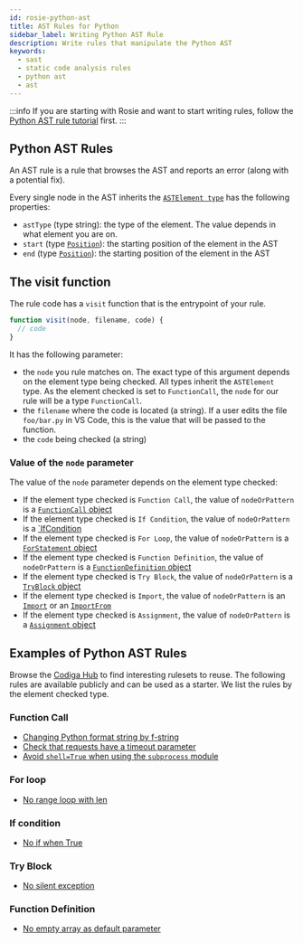 ```yaml
---
id: rosie-python-ast
title: AST Rules for Python
sidebar_label: Writing Python AST Rule
description: Write rules that manipulate the Python AST
keywords:
  - sast
  - static code analysis rules
  - python ast
  - ast
---
```


:::info
If you are starting with Rosie and want to start writing rules, follow the [Python AST rule tutorial](/docs/rosie/tutorials/analysis-rule-tutorial-python-ast) first.
:::

## Python AST Rules

An AST rule is a rule that browses the AST and reports an error (along with a potential fix).

Every single node in the AST inherits the [`ASTElement type`](/docs/rosie/ast/common/rosie-ast-common-astelement) has the following properties:

- `astType` (type string): the type of the element. The value depends in what element you are on.
- `start` (type [`Position`](/docs/rosie/ast/common/rosie-ast-common-position)): the starting position of the element in the AST
- `end` (type [`Position`](/docs/rosie/ast/common/rosie-ast-common-position)): the starting position of the element in the AST

## The visit function

The rule code has a `visit` function that is the entrypoint of your rule.

```javascript
function visit(node, filename, code) {
  // code
}
```

It has the following parameter:

- the `node` you rule matches on. The exact type of this argument depends on the element type being checked. All types inherit the `ASTElement` type. As the element checked is set to `FunctionCall`, the `node` for our rule will be a type `FunctionCall`.
- the `filename` where the code is located (a string). If a user edits the file `foo/bar.py` in VS Code, this is the value that will be passed to the function.
- the `code` being checked (a string)

### Value of the `node` parameter

The value of the `node` parameter depends on the element type checked:

- If the element type checked is `Function Call`, the value of `nodeOrPattern` is a [`FunctionCall` object](/docs/rosie/ast/python/rosie-ast-python-functioncall)
- If the element type checked is `If Condition`, the value of `nodeOrPattern` is a [`IfCondition](/docs/rosie/ast/python/rosie-ast-python-ifcondition)
- If the element type checked is `For Loop`, the value of `nodeOrPattern` is a [`ForStatement` object](/docs/rosie/ast/python/rosie-ast-python-forstmt)
- If the element type checked is `Function Definition`, the value of `nodeOrPattern` is a [`FunctionDefinition` object](/docs/rosie/ast/python/rosie-ast-python-functiondefinition)
- If the element type checked is `Try Block`, the value of `nodeOrPattern` is a [`TryBlock` object](/docs/rosie/ast/python/rosie-ast-python-tryblock)
- If the element type checked is `Import`, the value of `nodeOrPattern` is an [`Import`](/docs/rosie/ast/python/rosie-ast-python-import) or an [`ImportFrom`](/docs/rosie/ast/python/rosie-ast-python-importfrom)
- If the element type checked is `Assignment`, the value of `nodeOrPattern` is a [`Assignment` object](/docs/rosie/ast/python/rosie-ast-python-assignment)

## Examples of Python AST Rules

Browse the [Codiga Hub](https://app.codiga.io/analysis/rulesets) to find interesting rulesets to reuse.
The following rules are available publicly and can be used as a starter. We list the rules by the element checked type.

### Function Call

- [Changing Python format string by f-string](https://app.codiga.io/hub/ruleset/python-best-practices/replace-format-string)
- [Check that requests have a timeout parameter](https://app.codiga.io/hub/ruleset/python-security/requests-timeout)
- [Avoid `shell=True` when using the `subprocess` module](https://app.codiga.io/hub/ruleset/python-security/subprocess-shell-true)

### For loop

- [No range loop with len](https://app.codiga.io/hub/ruleset/python-best-practices/no-range-loop-with-len)

### If condition

- [No if when True](https://app.codiga.io/hub/ruleset/python-best-practices/no-if-true)

### Try Block

- [No silent exception](https://app.codiga.io/hub/ruleset/python-best-practices/no-silent-exception)

### Function Definition

- [No empty array as default parameter](https://app.codiga.io/hub/ruleset/python-security/no-empty-array-as-parameter)
